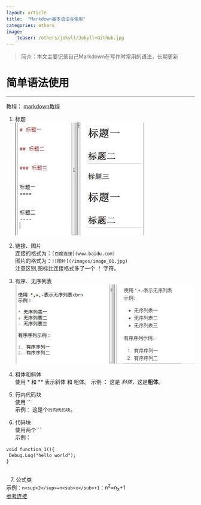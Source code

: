 ```yaml
---
layout: article
title:  "Markdown基本语法与使用"
categories: others
image:
    teaser: /others/jekyll/Jekyll+Github.jpg
---
```

> 简介：本文主要记录自己Markdown在写作时常用的语法，长期更新

# 简单语法使用
---
教程： [markdown教程](https://www.zybuluo.com/mdeditor?url=https%3A%2F%2Fwww.zybuluo.com%2Fstatic%2Feditor%2Fmd-help.markdown)

1. 标题 <br>
![markdown_01](/images/others/markdown/markdown_01.jpg)

2. 链接、图片<br>
连接的格式为：`[百度连接](www.baidu.com)`
<br>图片的格式为：`![图片](/images/image_01.jpg)`
<br>注意区别,图标比连接格式多了一个 ！ 字符。

3. 有序、无序列表<br>
![markdown_02](/images/others/markdown/markdown_02.jpg)

4. 粗体和斜体<br>
使用 * 和 ** 表示斜体 和 粗体。
示例 ： 这是 *斜体*，这是**粗体**。

5. 行内代码块<br>
使用 `` <br>
示例： 这是个`行内代码块`。
6. 代码块<br>
使用两个\`\`\` <br>
示例：

```
void function_1(){
 Debug.Log("hello world");
}
```
<br> &nbsp;&nbsp;
7. 公式类<br>
示例：`n<sup>2</sup>=n<sub>x</sub>+1`：n<sup>2</sup>=n<sub>x</sub>+1
<br>[参考连接](https://www.jianshu.com/p/80ac23666a98)